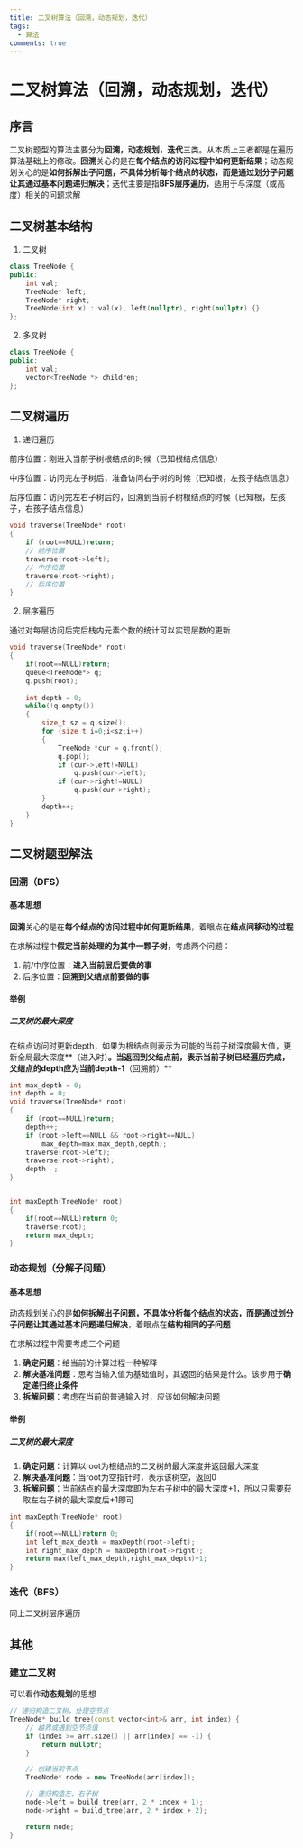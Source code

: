 ```yaml
---
title: 二叉树算法（回溯，动态规划，迭代）
tags:
  - 算法
comments: true
---
```


# 二叉树算法（回溯，动态规划，迭代）

## 序言

二叉树题型的算法主要分为**回溯，动态规划，迭代**三类。从本质上三者都是在遍历算法基础上的修改。**回溯**关心的是在**每个结点的访问过程中如何更新结果**；动态规划关心的是**如何拆解出子问题，不具体分析每个结点的状态，而是通过划分子问题让其通过基本问题递归解决**；迭代主要是指**BFS层序遍历**，适用于与深度（或高度）相关的问题求解

## 二叉树基本结构

1. 二叉树

```C++
class TreeNode {
public:
    int val;
    TreeNode* left;
    TreeNode* right;
    TreeNode(int x) : val(x), left(nullptr), right(nullptr) {}
};
```

2. 多叉树

```C++
class TreeNode {
public:
    int val;
    vector<TreeNode *> children;
};
```

## 二叉树遍历

1. 递归遍历

前序位置：刚进入当前子树根结点的时候（已知根结点信息）

中序位置：访问完左子树后，准备访问右子树的时候（已知根，左孩子结点信息）

后序位置：访问完左右子树后的，回溯到当前子树根结点的时候（已知根，左孩子，右孩子结点信息）

```c++
void traverse(TreeNode* root)
{
    if (root==NULL)return;
    // 前序位置
    traverse(root->left);
    // 中序位置
    traverse(root->right);
    // 后序位置
}
```

2. 层序遍历

通过对每层访问后完后栈内元素个数的统计可以实现层数的更新

```C++
void traverse(TreeNode* root)
{
    if(root==NULL)return;
    queue<TreeNode*> q;
    q.push(root);
    
    int depth = 0;
    while(!q.empty())
    {
        size_t sz = q.size();
        for (size_t i=0;i<sz;i++)
        {
            TreeNode *cur = q.front();
            q.pop();
            if (cur->left!=NULL)
                q.push(cur->left);
            if (cur->right!=NULL)
                q.push(cur->right);
        }
        depth++;
    }
}
```

## 二叉树题型解法

### 回溯（DFS）

#### 基本思想

**回溯**关心的是在**每个结点的访问过程中如何更新结果**，着眼点在**结点间移动的过程**

在求解过程中**假定当前处理的为其中一颗子树**，考虑两个问题：

1. 前/中序位置：**进入当前层后要做的事**
2. 后序位置：**回溯到父结点前要做的事**

#### 举例

##### 二叉树的最大深度

在结点访问时更新depth，如果为根结点则表示为可能的当前子树深度最大值，更新全局最大深度**（进入时）**。当返回到父结点前，表示当前子树已经遍历完成，父结点的depth应为当前depth-1**（回溯前）**

```C++
int max_depth = 0;
int depth = 0;
void traverse(TreeNode* root)
{
    if (root==NULL)return;
    depth++;
    if (root->left==NULL && root->right==NULL)
        max_depth=max(max_depth,depth);
    traverse(root->left);
    traverse(root->right);
    depth--;
}


int maxDepth(TreeNode* root)
{
    if(root==NULL)return 0;
    traverse(root);
    return max_depth;
}
```

### 动态规划（分解子问题）

#### 基本思想

动态规划关心的是**如何拆解出子问题，不具体分析每个结点的状态，而是通过划分子问题让其通过基本问题递归解决**，着眼点在**结构相同的子问题**

在求解过程中需要考虑三个问题

1. **确定问题**：给当前的计算过程一种解释
2. **解决基准问题**：思考当输入值为基础值时，其返回的结果是什么。该步用于**确定递归终止条件**
3. **拆解问题**：考虑在当前的普通输入时，应该如何解决问题

#### 举例

##### 二叉树的最大深度

1. **确定问题**：计算以root为根结点的二叉树的最大深度并返回最大深度
2. **解决基准问题**：当root为空指针时，表示该树空，返回0
3. **拆解问题**：当前结点的最大深度即为左右子树中的最大深度+1，所以只需要获取左右子树的最大深度后+1即可

```C++
int maxDepth(TreeNode* root)
{
    if(root==NULL)return 0;
    int left_max_depth = maxDepth(root->left);
    int right_max_depth = maxDepth(root->right);
    return max(left_max_depth,right_max_depth)+1;
}
```

### 迭代（BFS）

同上二叉树层序遍历

## 其他

### 建立二叉树

可以看作**动态规划**的思想

```C++
// 递归构造二叉树，处理空节点
TreeNode* build_tree(const vector<int>& arr, int index) {
    // 越界或遇到空节点值
    if (index >= arr.size() || arr[index] == -1) {
        return nullptr;
    }

    // 创建当前节点
    TreeNode* node = new TreeNode(arr[index]);

    // 递归构造左、右子树
    node->left = build_tree(arr, 2 * index + 1);
    node->right = build_tree(arr, 2 * index + 2);

    return node;
}
```

